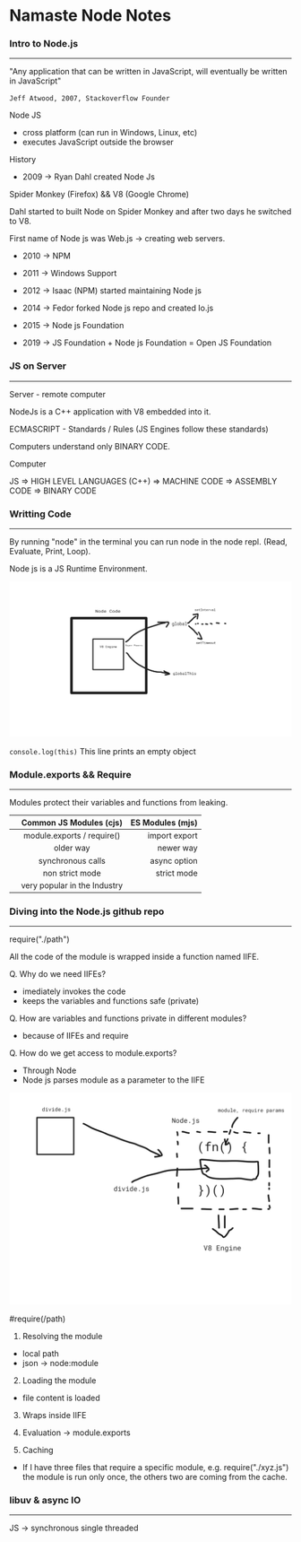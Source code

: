 # Namaste Node Notes

### Intro to Node.js
---

"Any application that can be written in JavaScript, will eventually be written in JavaScript"
            
    Jeff Atwood, 2007, Stackoverflow Founder

Node JS 
- cross platform (can run in Windows, Linux, etc)
- executes JavaScript outside the browser

History
- 2009 -> Ryan Dahl created Node Js

Spider Monkey (Firefox) &&
V8 (Google Chrome) 

Dahl started to built Node on Spider Monkey and after two days he switched to V8.

First name of Node js was Web.js -> creating web servers.

- 2010 -> NPM

- 2011 -> Windows Support

- 2012 -> Isaac (NPM) started maintaining Node js

- 2014 -> Fedor forked Node js repo and created Io.js

- 2015 -> Node js Foundation

- 2019 -> JS Foundation + Node js Foundation = Open JS Foundation

### JS on Server
---

Server - remote computer

NodeJs is a C++ application with V8 embedded into it.

ECMASCRIPT - Standards / Rules (JS Engines follow these standards)

Computers understand only BINARY CODE.

Computer

JS => HIGH LEVEL LANGUAGES (C++) => MACHINE CODE => ASSEMBLY CODE => BINARY CODE

### Writting Code
---

By running "node" in the terminal you can run node in the node repl. (Read, Evaluate, Print, Loop).

Node js is a JS Runtime Environment.

![Node sent to V8 Engine](images/node_sent_to_engine.png)

`
console.log(this)
`
This line prints an empty object

### Module.exports && Require
---

Modules protect their variables and functions from leaking. 

|               | Common JS Modules (cjs) | ES Modules (mjs) |
| :---------------- | :------: | ----: |
|        |   module.exports / require()   | import export |
|           |   older way   | newer way |
|    |  synchronous calls   | async option |
|  |  non strict mode   | strict mode |
|  |  very popular in the Industry   |  |


### Diving into the Node.js github repo
---

require("./path")

All the code of the module is wrapped inside a function named IIFE.

Q. Why do we need IIFEs?

- imediately invokes the code
- keeps the variables and functions safe (private)

Q. How are variables and functions private in different modules?

- because of IIFEs and require

Q. How do we get access to module.exports?

- Through Node
- Node js parses module as a parameter to the IIFE

![Modules wrapped inside IIFE](images/modules_wrapped_inside_iife.png)

#require(/path)

1. Resolving the module
- local path
- json -> node:module

2. Loading the module
- file content is loaded

3. Wraps inside IIFE

4. Evaluation -> module.exports

5. Caching

- If I have three files that require a specific module, e.g. require("./xyz.js") the module is run only once, the others two are coming from the cache.


### libuv & async IO
---

JS -> synchronous single threaded

